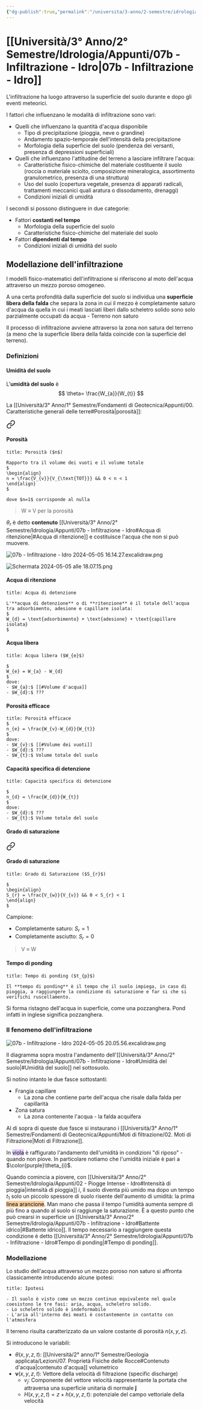 ```yaml
---
{"dg-publish":true,"permalink":"/universita/3-anno/2-semestre/idrologia/appunti/07b-infiltrazione-idro/","tags":["UNI"]}
---
```


# [[Università/3° Anno/2° Semestre/Idrologia/Appunti/07b - Infiltrazione - Idro\|07b - Infiltrazione - Idro]]

L'infiltrazione ha luogo attraverso la superficie del suolo durante e dopo gli eventi meteorici. 

I fattori che influenzano le modalità di infiltrazione sono vari:
- Quelli che influenzano la quantità d'acqua disponibile
	- Tipo di precipitazione (pioggia, neve o grandine)
	- Andamento spazio-temporale dell'intensità della precipitazione
	- Morfologia della superficie del suolo (pendenza dei versanti, presenza di depressioni superficiali)
- Quelli che influenzano l'attitudine del terreno a lasciare infiltrare l'acqua:
	- Caratteristiche fisico-chimiche del materiale costituente il suolo (roccia o materiale sciolto, composizione mineralogica, assortimento granulometrico, presenza di una struttura)
	- Uso del suolo (copertura vegetale, presenza di apparati radicali, trattamenti meccanici quali aratura o dissodamento, drenaggi)
	- Condizioni iniziali di umidità



I secondi si possono distinguere in due categorie:
- Fattori **costanti nel tempo**
	- Morfologia della superficie del suolo
	- Caratteristiche fisico-chimiche del materiale del suolo
- Fattori **dipendenti dal tempo**
	- Condizioni iniziali di umidità del suolo

## Modellazione dell'infiltrazione

I modelli fisico-matematici dell'infiltrazione si riferiscono al moto dell'acqua attraverso un mezzo poroso omogeneo.

A una certa profondità dalla superficie del suolo si individua una **superficie libera della falda** che separa la zona in cui il mezzo è completamente saturo d'acqua da quella in cui i meati lasciati liberi dallo scheletro solido sono solo parzialmente occupati da acqua - Terreno non saturo

Il processo di infiltrazione avviene attraverso la zona non satura del terreno (a meno che la superficie libera della falda coincide con la superficie del terreno).

### Definizioni

#### Umidità del suolo

L'**umidità del suolo** è
$$
\theta= \frac{W_{a}}{W_{t}}
$$

La [[Università/3° Anno/1° Semestre/Fondamenti di Geotecnica/Appunti/00. Caratteristiche generali delle terre#Porosità\|porosità]]:

<div class="transclusion internal-embed is-loaded"><a class="markdown-embed-link" href="/universita/2-anno/1-semestre/geologia-applicata/lezioni/07-proprieta-fisiche-delle-rocce/#porosita" aria-label="Open link"><svg xmlns="http://www.w3.org/2000/svg" width="24" height="24" viewBox="0 0 24 24" fill="none" stroke="currentColor" stroke-width="2" stroke-linecap="round" stroke-linejoin="round" class="svg-icon lucide-link"><path d="M10 13a5 5 0 0 0 7.54.54l3-3a5 5 0 0 0-7.07-7.07l-1.72 1.71"></path><path d="M14 11a5 5 0 0 0-7.54-.54l-3 3a5 5 0 0 0 7.07 7.07l1.71-1.71"></path></svg></a><div class="markdown-embed">



#### Porosità

```ad-Teo
title: Porosità ($n$)

Rapporto tra il volume dei vuoti e il volume totale
$
\begin{align}
n = \frac{V_{v}}{V_{\text{TOT}}} && 0 < n < 1
\end{align}
$

dove $n=1$ corrisponde al nulla
```


</div></div>


> W $\equiv$ V per la porosità

$\theta_{r}$ è detto **contenuto** [[Università/3° Anno/2° Semestre/Idrologia/Appunti/07b - Infiltrazione - Idro#Acqua di ritenzione\|#Acqua di ritenzione]] e costituisce l'acqua che non si può muovere.


![07b - Infiltrazione - Idro 2024-05-05 16.14.27.excalidraw.png](/img/user/Excalidraw/07b%20-%20Infiltrazione%20-%20Idro%202024-05-05%2016.14.27.excalidraw.png)


![Schermata 2024-05-05 alle 18.07.15.png](/img/user/Universit%C3%A0/3%C2%B0%20Anno/2%C2%B0%20Semestre/Idrologia/Appunti/allegati/allegati/Schermata%202024-05-05%20alle%2018.07.15.png)

#### Acqua di ritenzione

```ad-Definizione
title: Acqua di detenzione

L'**acqua di detenzione** o di **ritenzione** è il totale dell'acqua tra adsorbimento, adesione e capillare isolata:
$
W_{d} = \text{adsorbimento} + \text{adesione} + \text{capillare isolata}
$

```

#### Acqua libera

```ad-Definizione
title: Acqua libera ($W_{e}$)

$
W_{e} = W_{a} - W_{d}
$
dove:
- $W_{a}:$ [[#Volume d'acqua]]
- $W_{d}:$ ???
```


#### Porosità efficace

```ad-Definizione
title: Porosità efficace
$
n_{e} = \frac{W_{v}-W_{d}}{W_{t}}
$
dove:
- $W_{v}:$ [[#Volume dei vuoti]]
- $W_{d}:$ ???
- $W_{t}:$ Volume totale del suolo
```


#### Capacità specifica di detenzione

```ad-Definizione
title: Capacità specifica di detenzione

$
n_{d} = \frac{W_{d}}{W_{t}}
$
dove:
- $W_{d}:$ ???
- $W_{t}:$ Volume totale del suolo
```


#### Grado di saturazione


<div class="transclusion internal-embed is-loaded"><a class="markdown-embed-link" href="/universita/2-anno/1-semestre/geologia-applicata/lezioni/07-proprieta-fisiche-delle-rocce/#grado-di-saturazione" aria-label="Open link"><svg xmlns="http://www.w3.org/2000/svg" width="24" height="24" viewBox="0 0 24 24" fill="none" stroke="currentColor" stroke-width="2" stroke-linecap="round" stroke-linejoin="round" class="svg-icon lucide-link"><path d="M10 13a5 5 0 0 0 7.54.54l3-3a5 5 0 0 0-7.07-7.07l-1.72 1.71"></path><path d="M14 11a5 5 0 0 0-7.54-.54l-3 3a5 5 0 0 0 7.07 7.07l1.71-1.71"></path></svg></a><div class="markdown-embed">



#### Grado di saturazione

```ad-Teo
title: Grado di Saturazione ($S_{r}$)

$
\begin{align}
S_{r} = \frac{V_{w}}{V_{v}} && 0 < S_{r} < 1
\end{align}
$

```

Campione:
- Completamente saturo: $S_{r} = 1$
- Completamente asciutto: $S_{r} = 0$

</div></div>


> V $\equiv$ W


#### Tempo di ponding

```ad-Definizione
title: Tempo di ponding ($t_{p}$)

Il **tempo di ponding** è il tempo che il suolo impiega, in caso di pioggia, a raggiungere la condizione di saturazione e far si che si verifichi ruscellamento.

```

Si forma ristagno dell'acqua in superficie, come una pozzanghera. Pond infatti in inglese significa pozzanghera.

### Il fenomeno dell'infiltrazione

![07b - Infiltrazione - Idro 2024-05-05 20.05.56.excalidraw.png](/img/user/Excalidraw/07b%20-%20Infiltrazione%20-%20Idro%202024-05-05%2020.05.56.excalidraw.png)


Il diagramma sopra mostra l'andamento dell'[[Università/3° Anno/2° Semestre/Idrologia/Appunti/07b - Infiltrazione - Idro#Umidità del suolo\|#Umidità del suolo]] nel sottosuolo. 

Si notino intanto le due fasce sottostanti:
- Frangia capillare
	- La zona che contiene parte dell'acqua che risale dalla falda per capillarità
- Zona satura
	- La zona contenente l'acqua - la falda acquifera

Al di sopra di queste due fasce si instaurano i [[Università/3° Anno/1° Semestre/Fondamenti di Geotecnica/Appunti/Moti di filtrazione/02. Moti di Filtrazione\|Moti di Filtrazione]].

In <mark style="background: #D2B3FFA6;">viola</mark> è raffigurato l'andamento dell'umidità in condizioni "di riposo" - quando non piove. In particolare notiamo che l'umidità iniziale è pari a $\color{purple}\theta_{i}$.

Quando comincia a piovere, con [[Università/3° Anno/2° Semestre/Idrologia/Appunti/02 - Piogge Intense - Idro#Intensità di pioggia\|intensità di pioggia]] $i$, il suolo diventa più umido ma dopo un tempo $t_{1}$ solo un piccolo spessore di suolo risente dell'aumento di umidità: la prima <mark style="background: #FFB86CA6;">linea arancione</mark>. Man mano che passa il tempo l'umidità aumenta sempre di più fino a quando al suolo si raggiunge la saturazione. È a questo punto che può crearsi in superficie un [[Università/3° Anno/2° Semestre/Idrologia/Appunti/07b - Infiltrazione - Idro#Battente idrico\|#Battente idrico]]. Il tempo necessario a raggiungere questa condizione è detto [[Università/3° Anno/2° Semestre/Idrologia/Appunti/07b - Infiltrazione - Idro#Tempo di ponding\|#Tempo di ponding]].

### Modellazione

Lo studio dell'acqua attraverso un mezzo poroso non saturo si affronta classicamente introducendo alcune ipotesi:

```ad-tip
title: Ipotesi

- Il suolo è visto come un mezzo continuo equivalente nel quale coesistono le tre fasi: aria, acqua, scheletro solido.
- Lo scheletro solido è indeformabile
- L'aria all'interno dei meati è costantemente in contatto con l'atmosfera

```

Il terreno risulta caratterizzato da un valore costante di porosità $n(x,y,z)$. 

Si introducono le variabili:
- $\theta(x,y,z,t):$ [[Università/2° anno/1° Semestre/Geologia applicata/Lezioni/07. Proprietà Fisiche delle Rocce#Contenuto d'acqua\|contenuto d'acqua]] volumetrico
- $\boldsymbol{v}(x,y,z,t):$ Vettore della velocità di filtrazione (specific discharge)
	- $v_{j}:$ Componente del vettore velocità rappresentante la portata che attraversa una superficie unitaria di normale $\boldsymbol{\hat{j}}$
	- $H(x,y,z,t) = z+h(x,y,z,t):$ potenziale del campo vettoriale della velocità

